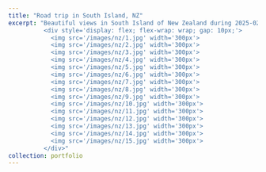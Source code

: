 ```yaml
---
title: "Road trip in South Island, NZ"
excerpt: "Beautiful views in South Island of New Zealand during 2025-02-15 to 2025-02-20.<br/>
          <div style='display: flex; flex-wrap: wrap; gap: 10px;'>
            <img src='/images/nz/1.jpg' width='300px'>
            <img src='/images/nz/2.jpg' width='300px'>
            <img src='/images/nz/3.jpg' width='300px'>
            <img src='/images/nz/4.jpg' width='300px'>
            <img src='/images/nz/5.jpg' width='300px'>
            <img src='/images/nz/6.jpg' width='300px'>
            <img src='/images/nz/7.jpg' width='300px'>
            <img src='/images/nz/8.jpg' width='300px'>
            <img src='/images/nz/9.jpg' width='300px'>
            <img src='/images/nz/10.jpg' width='300px'>
            <img src='/images/nz/11.jpg' width='300px'>
            <img src='/images/nz/12.jpg' width='300px'>
            <img src='/images/nz/13.jpg' width='300px'>
            <img src='/images/nz/14.jpg' width='300px'>
            <img src='/images/nz/15.jpg' width='300px'>
          </div>"
collection: portfolio
---
```


